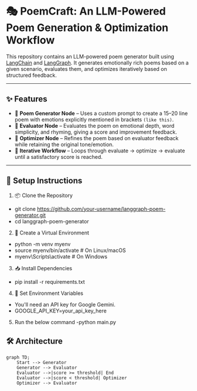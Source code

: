 # 🎭 PoemCraft: An LLM-Powered Poem Generation & Optimization Workflow

This repository contains an LLM-powered poem generator built using [LangChain](https://www.langchain.com/) and [LangGraph](https://www.langgraph.dev/). It generates emotionally rich poems based on a given scenario, evaluates them, and optimizes iteratively based on structured feedback.

---

## ✨ Features

- 🎨 **Poem Generator Node** – Uses a custom prompt to create a 15–20 line poem with emotions explicitly mentioned in brackets `(like this)`.
- 🧠 **Evaluator Node** – Evaluates the poem on emotional depth, word simplicity, and rhyming, giving a score and improvement feedback.
- 🔁 **Optimizer Node** – Refines the poem based on evaluator feedback while retaining the original tone/emotion.
- 🔄 **Iterative Workflow** – Loops through evaluate → optimize → evaluate until a satisfactory score is reached.

---

## 🚀 Setup Instructions
1. 📦 Clone the Repository
- git clone https://github.com/your-username/langgraph-poem-generator.git
- cd langgraph-poem-generator
2. 🐍 Create a Virtual Environment
- python -m venv myenv
- source myenv/bin/activate          # On Linux/macOS
- myenv\Scripts\activate             # On Windows
3. 📥 Install Dependencies
- pip install -r requirements.txt
4. 🔑 Set Environment Variables
- You'll need an API key for Google Gemini.
- GOOGLE_API_KEY=your_api_key_here
5. Run the below command
-python main.py

## 🛠️ Architecture

```mermaid
graph TD;
    Start --> Generator
    Generator --> Evaluator
    Evaluator -->|score >= threshold| End
    Evaluator -->|score < threshold| Optimizer
    Optimizer --> Evaluator
